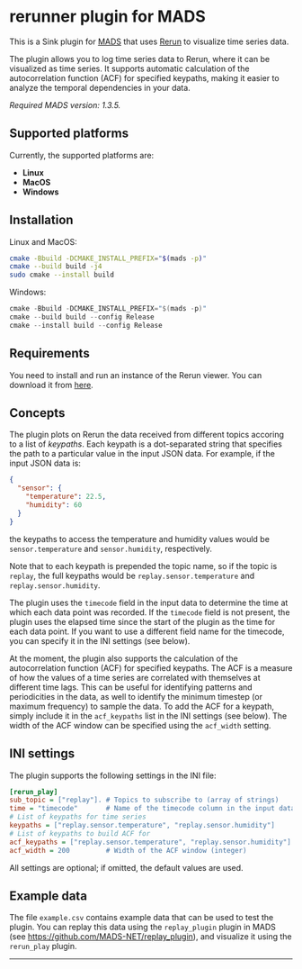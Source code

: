 # rerunner plugin for MADS

This is a Sink plugin for [MADS](https://github.com/MADS-NET/MADS) that uses [Rerun](https://www.rerun.io/) to visualize time series data.

The plugin allows you to log time series data to Rerun, where it can be visualized as time series. It supports automatic calculation of the autocorrelation function (ACF) for specified keypaths, making it easier to analyze the temporal dependencies in your data.

*Required MADS version: 1.3.5.*


## Supported platforms

Currently, the supported platforms are:

* **Linux** 
* **MacOS**
* **Windows**


## Installation

Linux and MacOS:

```bash
cmake -Bbuild -DCMAKE_INSTALL_PREFIX="$(mads -p)"
cmake --build build -j4
sudo cmake --install build
```

Windows:

```powershell
cmake -Bbuild -DCMAKE_INSTALL_PREFIX="$(mads -p)"
cmake --build build --config Release
cmake --install build --config Release
```

## Requirements

You need to install and run an instance of the Rerun viewer. You can download it from [here](https://rerun.io/docs/getting-started/installing-viewer#installing-the-viewer).


## Concepts

The plugin plots on Rerun the data received from different topics accoring to a list of *keypaths*. Each keypath is a dot-separated string that specifies the path to a particular value in the input JSON data. For example, if the input JSON data is: 

```json
{
  "sensor": {
    "temperature": 22.5,
    "humidity": 60
  }
}
```

the keypaths to access the temperature and humidity values would be `sensor.temperature` and `sensor.humidity`, respectively.

Note that to each keypath is prepended the topic name, so if the topic is `replay`, the full keypaths would be `replay.sensor.temperature` and `replay.sensor.humidity`.

The plugin uses the `timecode` field in the input data to determine the time at which each data point was recorded. If the `timecode` field is not present, the plugin uses the elapsed time since the start of the plugin as the time for each data point. If you want to use a different field name for the timecode, you can specify it in the INI settings (see below).

At the moment, the plugin also supports the calculation of the autocorrelation function (ACF) for specified keypaths. The ACF is a measure of how the values of a time series are correlated with themselves at different time lags. This can be useful for identifying patterns and periodicities in the data, as well to identify the minimum timestep (or maximum frequency) to sample the data. To add the ACF for a keypath, simply include it in the `acf_keypaths` list in the INI settings (see below). The width of the ACF window can be specified using the `acf_width` setting.


## INI settings

The plugin supports the following settings in the INI file:

```ini
[rerun_play]
sub_topic = ["replay"]. # Topics to subscribe to (array of strings)
time = "timecode"       # Name of the timecode column in the input data (string)
# List of keypaths for time series
keypaths = ["replay.sensor.temperature", "replay.sensor.humidity"]
# List of keypaths to build ACF for
acf_keypaths = ["replay.sensor.temperature", "replay.sensor.humidity"]
acf_width = 200         # Width of the ACF window (integer)
```

All settings are optional; if omitted, the default values are used.


## Example data

The file `example.csv` contains example data that can be used to test the plugin. You can replay this data using the `replay_plugin` plugin in MADS (see <https://github.com/MADS-NET/replay_plugin>), and visualize it using the `rerun_play` plugin.

---